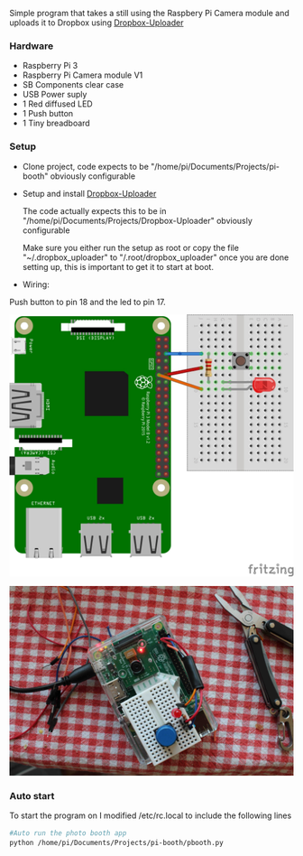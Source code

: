 Simple program that takes a still using the Raspbery Pi Camera module and uploads it to Dropbox using [Dropbox-Uploader](https://github.com/andreafabrizi/Dropbox-Uploader)


### Hardware 

* Raspberry Pi 3
* Raspberry Pi Camera module V1
* SB Components clear case
* USB Power suply
* 1 Red diffused LED 
* 1 Push button
* 1 Tiny breadboard 

### Setup

* Clone project, code expects to be "/home/pi/Documents/Projects/pi-booth" obviously configurable

* Setup and install [Dropbox-Uploader](https://github.com/andreafabrizi/Dropbox-Uploader)

	The code actually expects this to be in "/home/pi/Documents/Projects/Dropbox-Uploader" obviously configurable

	Make sure you either run the setup as root or copy the file "~/.dropbox_uploader" to "/.root/dropbox_uploader" once you are done setting up, this is important to get it to start at boot.

* Wiring: 

Push button to pin 18 and the led to pin 17.

![pi-booth](media/pi_booth.jpg)

![build](media/build_1.jpg)

### Auto start

To start the program on I modified /etc/rc.local to include the following lines

``` bash
#Auto run the photo booth app
python /home/pi/Documents/Projects/pi-booth/pbooth.py
```